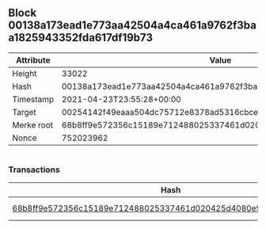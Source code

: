 ## Block 00138a173ead1e773aa42504a4ca461a9762f3baa1825943352fda617df19b73

Attribute | Value
--- | ---
Height | 33022
Hash | 00138a173ead1e773aa42504a4ca461a9762f3baa1825943352fda617df19b73
Timestamp | 2021-04-23T23:55:28+00:00
Target | 00254142f49eaaa504dc75712e8378ad5316cbcead634704b3734b6271167cc4
Merke root | 68b8ff9e572356c15189e712488025337461d020425d4080e9a634bc59f11351
Nonce | 752023962

```

```

### Transactions

Hash | Amount
--- | ---
[68b8ff9e572356c15189e712488025337461d020425d4080e9a634bc59f11351](68b8ff9e572356c15189e712488025337461d020425d4080e9a634bc59f11351.md) | 10.00000000 SKEPTI 
